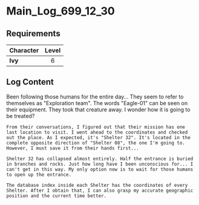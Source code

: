 # Main_Log_699_12_30
## Requirements
|Character|Level|
|---------|:---:|
|**Ivy**  |  6  |

## Log Content
Been following those humans for the entire day... They seem to refer to themselves as "Exploration team". The words "Eagle\-01" can be seen on their equipment. They took that creature away. I wonder how it is going to be treated?

    From their conversations, I figured out that their mission has one last location to visit. I went ahead to the coordinates and checked out the place. As I expected, it's "Shelter 32". It's located in the complete opposite direction of "Shelter 08", the one I'm going to. However, I must save it from their hands first...

    Shelter 32 has collapsed almost entirely. Half the entrance is buried in branches and rocks. Just how long have I been unconscious for... I can't get in this way. My only option now is to wait for those humans to open up the entrance.

    The database index inside each Shelter has the coordinates of every Shelter. After I obtain that, I can also grasp my accurate geographic position and the current time better. 
